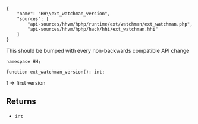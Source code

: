 ``` yamlmeta
{
    "name": "HH\\ext_watchman_version",
    "sources": [
        "api-sources/hhvm/hphp/runtime/ext/watchman/ext_watchman.php",
        "api-sources/hhvm/hphp/hack/hhi/ext_watchman.hhi"
    ]
}
```




This should be bumped with every non-backwards compatible API change




``` Hack
namespace HH;

function ext_watchman_version(): int;
```




1 => first version




## Returns




+ ` int `
<!-- HHAPIDOC -->
